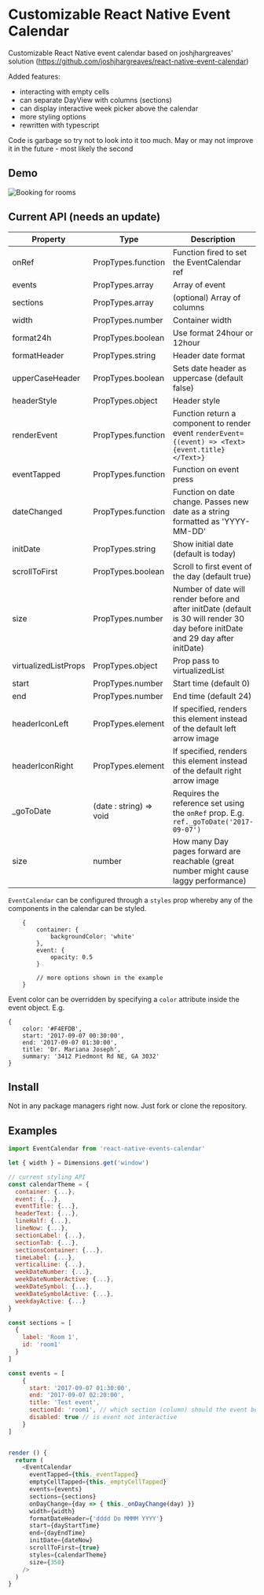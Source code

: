 # Customizable React Native Event Calendar
Customizable React Native event calendar based on joshjhargreaves' solution (https://github.com/joshjhargreaves/react-native-event-calendar)

Added features:
* interacting with empty cells
* can separate DayView with columns (sections)
* can display interactive week picker above the calendar
* more styling options
* rewritten with typescript

Code is garbage so try not to look into it too much. May or may not improve it in the future - most likely the second

## Demo
![Booking for rooms](demo.gif)

## Current API (needs an update)
Property | Type | Description
------------ | ------------- | -------------
onRef | PropTypes.function | Function fired to set the EventCalendar ref
events | PropTypes.array | Array of event
sections | PropTypes.array | (optional) Array of columns 
width | PropTypes.number | Container width
format24h | PropTypes.boolean | Use format 24hour or 12hour
formatHeader | PropTypes.string | Header date format
upperCaseHeader | PropTypes.boolean | Sets date header as uppercase (default false)
headerStyle | PropTypes.object | Header style
renderEvent | PropTypes.function | Function return a component to render event `renderEvent={(event) => <Text>{event.title}</Text>}`
eventTapped | PropTypes.function | Function on event press
dateChanged | PropTypes.function | Function on date change. Passes new date as a string formatted as 'YYYY-MM-DD'
initDate | PropTypes.string | Show initial date (default is today)
scrollToFirst | PropTypes.boolean | Scroll to first event of the day (default true)
size | PropTypes.number | Number of date will render before and after initDate (default is 30 will render 30 day before initDate and 29 day after initDate)
virtualizedListProps | PropTypes.object | Prop pass to virtualizedList
start | PropTypes.number | Start time (default 0)
end | PropTypes.number | End time (default 24)
headerIconLeft | PropTypes.element | If specified, renders this element instead of the default left arrow image
headerIconRight | PropTypes.element | If specified, renders this element instead of the default right arrow image
_goToDate | (date : string) => void | Requires the reference set using the `onRef` prop. E.g. `ref._goToDate('2017-09-07')`
size | number | How many Day pages forward are reachable (great number might cause laggy performance)


`EventCalendar` can be configured through a `styles` prop whereby any of the components in the calendar can be styled.
```
    {
        container: {
            backgroundColor: 'white'
        }, 
        event: {
            opacity: 0.5
        }
        
        // more options shown in the example
    }
```

Event color can be overridden by specifying a `color` attribute inside the event object. E.g.
```
{
    color: '#F4EFDB',
    start: '2017-09-07 00:30:00',
    end: '2017-09-07 01:30:00',
    title: 'Dr. Mariana Joseph',
    summary: '3412 Piedmont Rd NE, GA 3032'
}
```

## Install
Not in any package managers right now. Just fork or clone the repository.

## Examples

```js
import EventCalendar from 'react-native-events-calendar'

let { width } = Dimensions.get('window')

// current styling API
const calendarTheme = {
  container: {...},
  event: {...},
  eventTitle: {...},
  headerText: {...},
  lineHalf: {...},
  lineNow: {...},
  sectionLabel: {...},
  sectionTab: {...},
  sectionsContainer: {...},
  timeLabel: {...},
  verticalLine: {...},
  weekDateNumber: {...},
  weekDateNumberActive: {...},
  weekDateSymbol: {...},
  weekDateSymbolActive: {...},
  weekdayActive: {...}
}

const sections = [
  {
    label: 'Room 1',
    id: 'room1'
  }
]

const events = [
    {
      start: '2017-09-07 01:30:00',
      end: '2017-09-07 02:20:00',
      title: 'Test event',
      sectionId: 'room1', // which section (column) should the event be binded to
      disabled: true // is event not interactive
    }
]


render () {
  return (
    <EventCalendar
      eventTapped={this._eventTapped}
      emptyCellTapped={this._emptyCellTapped}
      events={events}
      sections={sections}
      onDayChange={day => { this._onDayChange(day) }}
      width={width}
      formatDateHeader={'dddd Do MMMM YYYY'}
      start={dayStartTime}
      end={dayEndTime}
      initDate={dateNow}
      scrollToFirst={true}
      styles={calendarTheme}
      size={350} 
    />
  )
}

```
